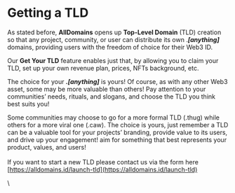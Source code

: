 # Getting a TLD

As stated before, **AllDomains** opens up **Top-Level Domain** (TLD) creation so that any project, community, or user can distribute its own ._**\[anything]**_ domains, providing users with the freedom of choice for their Web3 ID.

Our **Get Your TLD** feature enables just that, by allowing you to claim your TLD, set up your own revenue plan, prices, NFTs background, etc.

The choice for your _**.\[anything]**_ is yours! Of course, as with any other Web3 asset, some may be more valuable than others! Pay attention to your communities’ needs, rituals, and slogans, and choose the TLD you think best suits you!

Some communities may choose to go for a more formal TLD (.thug) while others for a more viral one (.caw). The choice is yours, just remember a TLD can be a valuable tool for your projects’ branding, provide value to its users, and drive up your engagement! aim for something that best represents your product, values, and users!\
\
If you want to start a new TLD please contact us via the form here [https://alldomains.id/launch-tld](https://alldomains.id/launch-tld)

\
